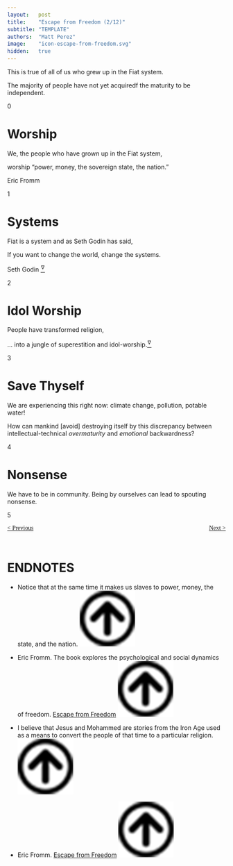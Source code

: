 ```yaml
---
layout:   post
title:    "Escape from Freedom (2/12)"
subtitle: "TEMPLATE"
authors:  "Matt Perez"
image:    "icon-escape-from-freedom.svg"
hidden:   true
---
```


<div style='display:none; '>
 <p><em>Escape from Freedom</em> was published in 1941. Pim de Morre, co-founder of <em>Corporate Rebels</em>, reminded me of it (he is reading it). I read it when I was 18-19 years old (I am a mere 73 now).</p>
</div>

<p>This is true of all of us who grew up in the Fiat system.</p>
 <div class="_citation">
  <p>The majority of people have not yet acquiredf the maturity to be independent.</p>
 </div>

0

 <h1>Worship</h1>
 <p>We, the people who have grown up in the Fiat system,</p>
  <div class="_citation">
   <p>worship &ldquo;power, money, the sovereign state, the nation.&rdquo;<!--<a href='#en01'><sup id='bm01'>&hairsp;&nabla;&hairsp;</ sup></a>--></p>
   <p id="_signature">Eric Fromm<!--a href='#en02'><sup id='bm02'>&nabla;</sup></a>--></p>
  </div>

1

<h1>Systems</h1>
 <p>Fiat is a system and as Seth Godin has said,</p>
  <div class="_citation">
   <p>If you want to change the world, change the systems.</p>
   <p id="_signature">
    Seth Godin
    <a href='#en03'><sup id='bm03'>&hairsp;&nabla;&hairsp;</sup></a>
   </p>
  </div>

2

<h1>Idol Worship</h1>
 <p>People have transformed religion,</p>
  <div class="_citation">
   <p>&hellip; into a jungle of superestition and idol-worship.<a href='#en04'><sup id='bm04'>&hairsp;&nabla;&hairsp;</sup></a></p>
   </div>

3

<h1>Save Thyself</h1>
 <p>We are experiencing this right now: climate change, pollution, potable water!</p>
  <div class="_citation">
   <p>How can mankind [avoid] destroying itself by this discrepancy between intellectual-technical <em>overmaturity</em> and <em>emotional</em> backwardness?</p>
  </div>

4

<h1>Nonsense</h1>
 <p>We have to be in community. Being by ourselves can lead to spouting nonsense.</p>

5

<div style="margin-bottom:1in; font-family: American Typewriter, serif; ">
 <span style="float:left; ">
  <a href="https://radicalcompanies.com/2024/12/21/escape-from-freedom">&lt; Previous</a>
 </span>
 <span style="float:right; ">
  <a href="https://radicalcompanies.com/2024/12/23/escape-from-freedom">Next &gt;</a>
 </span>
</div>

<h1 class="_section">ENDNOTES</h1>
 <ul>
  <li id="en01">
   <p class="_list-item">
    Notice that at the same time it makes us slaves to power, money, the state, and the nation.
    <a class="_uparrow" href="#bm01"><img src="/assets/img/arrow-up-icon.png"></a>
   </p>
  </li>
  <li id="en02">
   <p class="_list-item">
    Eric Fromm.
    The book explores the psychological and social dynamics of freedom.
    <a href="https://www.amazon.com/Escape-Freedom-Erich-Fromm/dp/0805031499" target="_blank">Escape from Freedom</a>
    <a class="_uparrow" href="#bm02"><img src="/assets/img/arrow-up-icon.png"></a>
   </p>
  </li>
  <li id="en03">
   <p class="_list-item">
    I believe that Jesus and Mohammed are stories from the Iron Age used as a means to convert the people of that time to a particular religion.
    <a class="_uparrow" href="#bm04"><img src="/assets/img/arrow-up-icon.png"></a>
   </p>
  </li>
  <li id="en04">
   <p class="_list-item">
    Eric Fromm.
    <a href="https://www.amazon.com/Escape-Freedom-Erich-Fromm/dp/0805031499" target="_blank">Escape from Freedom</a>
    <a class="_uparrow" href="#bm04"><img src="/assets/img/arrow-up-icon.png"></a>
   </p>
  </li>
 </ul>
